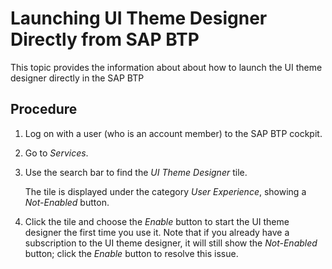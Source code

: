 <!-- copy2761ea4092db4272a33cbefab1230035 -->

# Launching UI Theme Designer Directly from SAP BTP

This topic provides the information about about how to launch the UI theme designer directly in the SAP BTP



## Procedure

1.  Log on with a user \(who is an account member\) to the SAP BTP cockpit.

2.  Go to *Services*.

3.  Use the search bar to find the *UI Theme Designer* tile.

    The tile is displayed under the category *User Experience*, showing a *Not-Enabled* button.

4.  Click the tile and choose the *Enable* button to start the UI theme designer the first time you use it. Note that if you already have a subscription to the UI theme designer, it will still show the *Not-Enabled* button; click the *Enable* button to resolve this issue.


